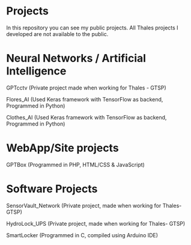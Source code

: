 # **Projects**
In this repository you can see my public projects.
All Thales projects I developed are not available to the public.

# Neural Networks / Artificial Intelligence
GPTcctv (Private project made when working for Thales - GTSP)

Flores_AI (Used Keras framework with TensorFlow as backend, Programmed in Python)

Clothes_AI (Used Keras framework with TensorFlow as backend, Programmed in Python)
# WebApp/Site projects
GPTBox (Programmed in PHP, HTML/CSS & JavaScript)

# Software Projects
SensorVault_Network (Private project, made when working for Thales- GTSP)

HydroLock_UPS (Private project, made when working for Thales- GTSP)

SmartLocker (Programmed in C, compiled using Arduino IDE)
